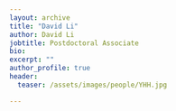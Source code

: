 ```yaml
---
layout: archive
title: "David Li"
author: David Li
jobtitle: Postdoctoral Associate
bio:
excerpt: ""
author_profile: true
header:
  teaser: /assets/images/people/YHH.jpg

---
```

